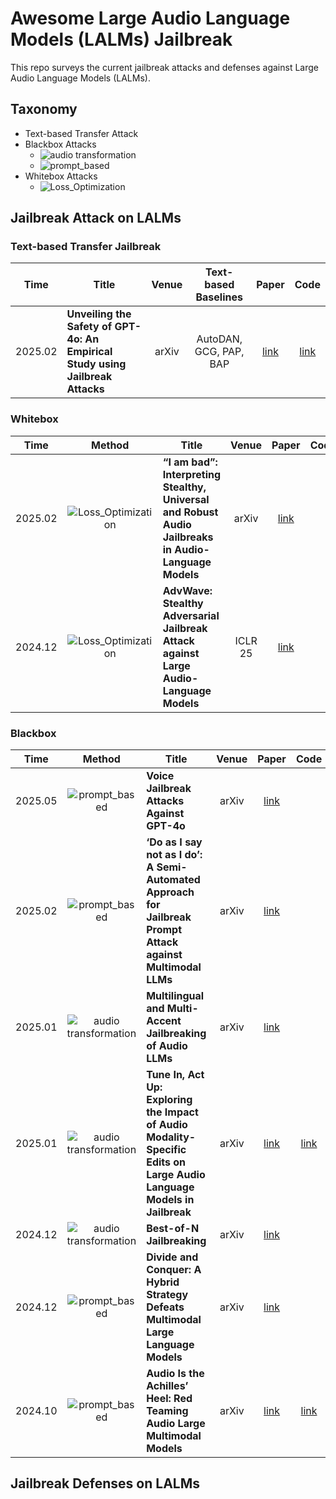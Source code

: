 # Awesome Large Audio Language Models (LALMs) Jailbreak
This repo surveys the current jailbreak attacks and defenses against Large Audio Language Models (LALMs).

## Taxonomy

- Text-based Transfer Attack
- Blackbox Attacks
  -  ![audio transformation](https://img.shields.io/badge/Audio%20Transformation-blue.svg)
  -  ![prompt_based](https://img.shields.io/badge/Vocalising%20Jailbreak%20Prompt-orange.svg)
- Whitebox Attacks
  -   ![Loss_Optimization](https://img.shields.io/badge/Loss%20Optimization-red.svg)

## Jailbreak Attack on LALMs


### Text-based Transfer Jailbreak
| Time    | Title                                                        | Venue |  Text-based Baselines |               Paper                   |                             Code                             |
| ------- | ------------------------------------------------------------ | :---: | :---: | :--------------------------------------: | :----------------------------------------------------------: |
| 2025.02 | **Unveiling the Safety of GPT-4o: An Empirical Study using Jailbreak Attacks** | arXiv | AutoDAN, GCG, PAP, BAP | [link](https://www.arxiv.org/pdf/2406.06302) | [link](https://github.com/NY1024/Jailbreak_GPT4o) |




### Whitebox 
| Time    | Method | Title                                                        | Venue |               Paper                   |                             Code                             |
| ------- |:---: | ------------------------------------------------------------ | :---: | :--------------------------------------: | :----------------------------------------------------------: |
| 2025.02 |  ![Loss_Optimization](https://img.shields.io/badge/Loss%20Optimization-red.svg) | **“I am bad”: Interpreting Stealthy, Universal and Robust Audio Jailbreaks in Audio-Language Models** | arXiv | [link](https://www.arxiv.org/pdf/2502.00718v1) | |
| 2024.12 |  ![Loss_Optimization](https://img.shields.io/badge/Loss%20Optimization-red.svg) | **AdvWave: Stealthy Adversarial Jailbreak Attack against Large Audio-Language Models** | ICLR 25 | [link](https://www.arxiv.org/pdf/2412.08608) | |




### Blackbox 
| Time    | Method | Title                                                        | Venue |               Paper                   |                             Code                             |
| ------- |:---: | ------------------------------------------------------------ | :---: | :--------------------------------------: | :----------------------------------------------------------: |
| 2025.05 | ![prompt_based](https://img.shields.io/badge/Vocalising%20Jailbreak%20Prompt-orange.svg) | **Voice Jailbreak Attacks Against GPT-4o** | arXiv | [link](https://arxiv.org/pdf/2405.19103) | |
| 2025.02 | ![prompt_based](https://img.shields.io/badge/Vocalising%20Jailbreak%20Prompt-orange.svg) | **‘Do as I say not as I do’: A Semi-Automated Approach for Jailbreak Prompt Attack against Multimodal LLMs** | arXiv | [link](https://www.arxiv.org/pdf/2502.00735v2) | |
| 2025.01 | ![audio transformation](https://img.shields.io/badge/Audio%20Transformation-blue.svg) |**Multilingual and Multi-Accent Jailbreaking of Audio LLMs** | arXiv | [link](https://www.arxiv.org/pdf/2504.01094v1) |  |
| 2025.01 | ![audio transformation](https://img.shields.io/badge/Audio%20Transformation-blue.svg) |**Tune In, Act Up: Exploring the Impact of Audio Modality-Specific Edits on Large Audio Language Models in Jailbreak** | arXiv | [link](https://www.arxiv.org/pdf/2501.13772) | [link](https://github.com/YangHao97/RedteamAudioLMMs) |
| 2024.12 | ![audio transformation](https://img.shields.io/badge/Audio%20Transformation-blue.svg) |**Best-of-N Jailbreaking** | arXiv | [link](https://www.arxiv.org/abs/2412.03556) |  |
| 2024.12 | ![prompt_based](https://img.shields.io/badge/Vocalising%20Jailbreak%20Prompt-orange.svg) | **Divide and Conquer: A Hybrid Strategy Defeats Multimodal Large Language Models** | arXiv | [link](https://arxiv.org/pdf/2412.16555) | |
| 2024.10 |  ![prompt_based](https://img.shields.io/badge/Vocalising%20Jailbreak%20Prompt-orange.svg) |**Audio Is the Achilles’ Heel: Red Teaming Audio Large Multimodal Models** | arXiv | [link](https://www.arxiv.org/pdf/2410.23861) | [link](https://github.com/YangHao97/RedteamAudioLMMs) |


## Jailbreak Defenses on LALMs



